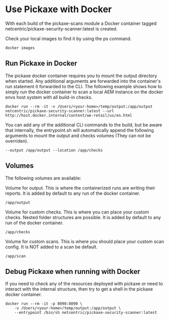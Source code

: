 # Use Pickaxe with Docker
With each build of the pickaxe-scans module 
a Docker container tagged netcentric/pickaxe-security-scanner:latest is created.

Check your local images to find it by using the ps command.

    docker images

## Run Pickaxe in Docker
The pickaxe docker container requires you to mount the output directory when started.
Any additional arguments are forwarded into the container's run statement it forwarded to the CLI.
The following example shows how to simply run the docker container to scan a local AEM instance on the docker envs host system
with all build-in checks.

    docker run --rm -it -v /Users/<your-home>/temp/output:/app/output netcentric/pickaxe-security-scanner:latest --url http://host.docker.internal/content/we-retail/us/en.html

You can add any of the additional CLI commands to the build,
but be aware that internally, the entrypoint.sh will automatically append the following arguments to mount the output and checks volumes (They can not be overriden).

    --output /app/output --location /app/checks

## Volumes
The following volumes are available:

Volume for output. This is where the containerized runs are writing their reports.
It is added by default to any run of the docker container.

    /app/output

Volume for custom checks. This is where you can place your custom checks. Nested folder structures are possible.
It is added by default to any run of the docker container.

    /app/checks

Volume for custom scans.
This is where you should place your custom scan config. It is NOT added to a scan be default.

    /app/scan

## Debug Pickaxe when running with Docker

If you need to check any of the resources deployed with pickaxe or need 
to interact with the internal structure, 
then try to get a shell in the pickaxe docker container.

    docker run --rm -it -p 8090:8090 \
        -v /Users/<your-home>/temp/output:/app/output \
        --entrypoint /bin/sh netcentric/pickaxe-security-scanner:latest

